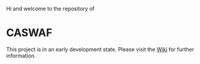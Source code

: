 Hi and welcome to the repository of

# CASWAF

This project is in an early development state. Please visit the [Wiki](https://github.com/cblech/caswaf/wiki) for further information. 
